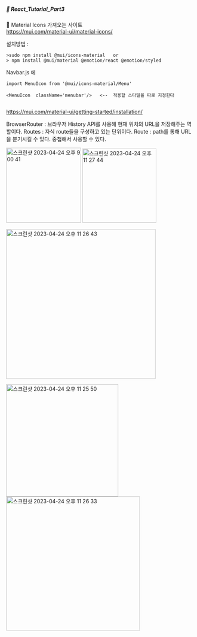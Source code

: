 ##### :cactus: React_Tutorial_Part3

:pencil: Material Icons 가져오는 사이트   
https://mui.com/material-ui/material-icons/

설치방법 :   
```  
>sudo npm install @mui/icons-material   or 
> npm install @mui/material @emotion/react @emotion/styled
```

Navbar.js 에  
```   
import MenuIcon from '@mui/icons-material/Menu'    

<MenuIcon  className='menubar'/>   <--  적용할 스타일을 따로 지정한다


```   
https://mui.com/material-ui/getting-started/installation/

BrowserRouter : 브라우저 History API를 사용해 현재 위치의 URL을 저장해주는 역할이다.
Routes : 자식 route들을 구성하고 있는 단위이다.
Route : path를 통해 URL을 분기시킬 수 있다. 중첩해서 사용할 수 있다.   


<img width="200" alt="스크린샷 2023-04-24 오후 9 00 41" src="https://user-images.githubusercontent.com/48478079/234027905-47ec4b73-4a72-4e52-ab83-31c3839762f7.png"> <img width="198" alt="스크린샷 2023-04-24 오후 11 27 44" src="https://user-images.githubusercontent.com/48478079/234027485-2ac5ca7b-4589-456a-b107-a643ba1c8e65.png">

<img width="400" alt="스크린샷 2023-04-24 오후 11 26 43" src="https://user-images.githubusercontent.com/48478079/234027448-45cc5811-dc7f-426a-8bc2-42bbdec4c4c2.png">

<img width="300" alt="스크린샷 2023-04-24 오후 11 25 50" src="https://user-images.githubusercontent.com/48478079/234027409-59b21173-963a-404a-9dc6-3071d8aa9342.png"> <img width="358" alt="스크린샷 2023-04-24 오후 11 26 33" src="https://user-images.githubusercontent.com/48478079/234027427-d0ab5b59-bad7-4ff7-8494-a1fded1b336d.png">

